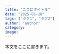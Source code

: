 ```yaml
---
title: "ここにタイトル"
date: "2025-05-18"
tags: ["タグ1", "タグ2"]
author: "author"
category: 
image: 
---
```


本文をここに書きます。
